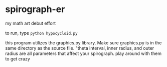 # spirograph-er
my math art debut effort

to run, type `python hypocycloid.py`

this program utilizes the graphics.py library. Make sure graphics.py is in the same directory as the source file.
"theta interval, inner radius, and outer radius are all parameters that affect your spirograph.
play around with them to get crazy
